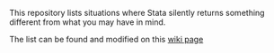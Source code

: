 This repository lists situations where Stata silently returns something different from what you may have in mind. 

The list can be found and modified  on this [wiki page](https://github.com/matthieugomez/stata-pitfalls/wiki)
